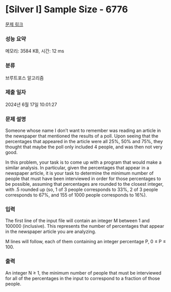 # [Silver I] Sample Size - 6776 

[문제 링크](https://www.acmicpc.net/problem/6776) 

### 성능 요약

메모리: 3584 KB, 시간: 12 ms

### 분류

브루트포스 알고리즘

### 제출 일자

2024년 6월 17일 10:01:27

### 문제 설명

<p>Someone whose name I don’t want to remember was reading an article in the newspaper that mentioned the results of a poll. Upon seeing that the percentages that appeared in the article were all 25%, 50% and 75%, they thought that maybe the poll only included 4 people, and was then not very good.</p>

<p>In this problem, your task is to come up with a program that would make a similar analysis. In particular, given the percentages that appear in a newspaper article, it is your task to determine the minimum number of people that must have been interviewed in order for those percentages to be possible, assuming that percentages are rounded to the closest integer, with .5 rounded up (so, 1 of 3 people corresponds to 33%, 2 of 3 people corresponds to 67%, and 155 of 1000 people corresponds to 16%).</p>

### 입력 

 <p>The first line of the input file will contain an integer M between 1 and 100000 (inclusive). This represents the number of percentages that appear in the newspaper article you are analyzing.</p>

<p>M lines will follow, each of them containing an integer percentage P, 0 ≤ P ≤ 100.</p>

### 출력 

 <p>An integer N ≥ 1, the minimum number of people that must be interviewed for all of the percentages in the input to correspond to a fraction of those people.</p>

